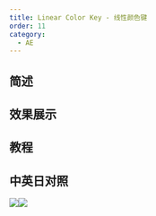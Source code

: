 ```yaml
---
title: Linear Color Key - 线性颜色键
order: 11
category:
  - AE
---
```


## 简述

## 效果展示

## 教程

## 中英日对照

![](https://mir.yuelili.com/wp-content/uploads/user/AE/effects/AE-Effects-Keying-Linear_Color_Key.png)![](https://mir.yuelili.com/wp-content/uploads/user/AE/effects/AE-Effects-Keying-Linear_Color_Key_cn.png)
